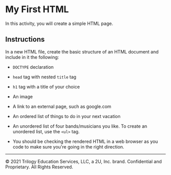 # My First HTML

In this activity, you will create a simple HTML page.

## Instructions

In a new HTML file, create the basic structure of an HTML document and include in it the following:

* `DOCTYPE` declaration

* `head` tag with nested `title` tag

* `h1` tag with a title of your choice

* An image

* A link to an external page, such as google.com

* An ordered list of things to do in your next vacation

* An unordered list of four bands/musicians you like. To create an unordered list, use the `<ul>` tag.

* You should be checking the rendered HTML in a web browser as you code to make sure you're going in the right direction.

---

© 2021 Trilogy Education Services, LLC, a 2U, Inc. brand. Confidential and Proprietary. All Rights Reserved.
